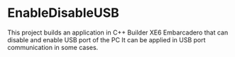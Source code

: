 # EnableDisableUSB
This project builds an application in C++ Builder XE6 Embarcadero that can disable and enable USB port of the PC
It can be applied in USB port communication in some cases. 
